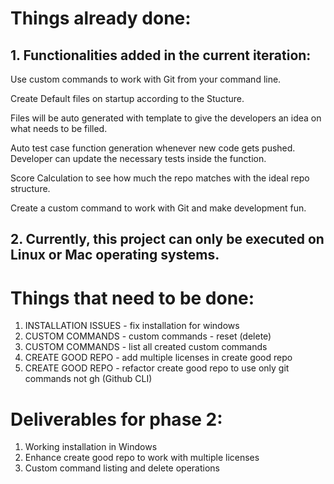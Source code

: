 # Things already done:
## 1. Functionalities added in the current iteration:
Use custom commands to work with Git from your command line.

Create Default files on startup according to the Stucture.

Files will be auto generated with template to give the developers an idea on what needs to be filled.

Auto test case function generation whenever new code gets pushed. Developer can update the necessary tests inside the function.

Score Calculation to see how much the repo matches with the ideal repo structure.

Create a custom command to work with Git and make development fun.
	
## 2. Currently, this project can only be executed on Linux or Mac operating systems.     

# Things that need to be done:
1. INSTALLATION ISSUES - fix installation for windows
2. CUSTOM COMMANDS - custom commands - reset (delete)
3. CUSTOM COMMANDS - list all created custom commands
4. CREATE GOOD REPO - add multiple licenses in create good repo
5. CREATE GOOD REPO - refactor create good repo to use only git commands not gh (Github CLI)

# Deliverables for phase 2:
1. Working installation in Windows
2. Enhance create good repo to work with multiple licenses
3. Custom command listing and delete operations


